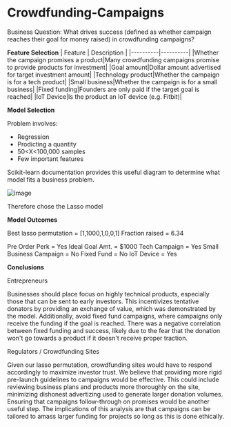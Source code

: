 # Crowdfunding-Campaigns

Business Question: What drives success (defined as whether campaign reaches their goal for money raised) in crowdfunding campaigns?

**Feature Selection**
| Feature  | Description |
|----------|----------|
|Whether the campaign promises a product|Many crowdfunding campaigns promise to provide products for investment|
|Goal amount|Dollar amount advertised for target investment amount|
|Technology product|Whether the campaign is for a tech product|
|Small business|Whether the campaign is for a small business|
|Fixed funding|Founders are only paid if the target goal is reached|
|IoT Device|Is the product an IoT device (e.g. Fitbit)|

**Model Selection**

Problem involves:
- Regression
- Prodicting a quantity
- 50<X<100,000 samples
- Few important features

Scikit-learn documentation provides this useful diagram to determine what model fits a business problem.

![image](https://user-images.githubusercontent.com/83718882/121430412-114bb500-c946-11eb-931f-7a69bcb6e437.png)

Therefore chose the Lasso model



**Model Outcomes**

Best lasso permutation = [1,1000,1,0,0,1]
Fraction raised = 6.34

Pre Order Perk = Yes
Ideal Goal Amt. = $1000
Tech Campaign = Yes
Small Business Campaign = No
Fixed Fund = No
IoT Device = Yes

**Conclusions**

Entrepreneurs

Businesses should place focus on highly technical products, especially those that can be sent to early investors. This incentivizes tentative donators by providing an exchange of value, which was demonstrated by the model. Additionally, avoid fixed fund campaigns, where campaigns only receive the funding if the goal is reached. There was a negative correlation between fixed funding and success, likely due to the fear that the donation won't go towards a product if it doesn't receive proper traction.

Regulators / Crowdfunding Sites

Given our lasso permutation, crowdfunding sites would have to respond accordingly to maximize investor trust. We believe that providing more rigid pre-launch guidelines to campaigns would be effective. This could include reviewing business plans and products more thoroughly on the site, minimizing dishonest advertizing used to generate larger donation volumes. Ensuring that campaigns follow-through on promises would be another useful step. The implications of this analysis are that campaigns can be tailored to amass larger funding for projects so long as this is done ethically.


      
